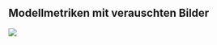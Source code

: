 ## Modellmetriken mit verauschten Bilder
![](https://asset.cml.dev/55c72566af08366e5c161b9caecff1f11fa6d89d?cml=png)

